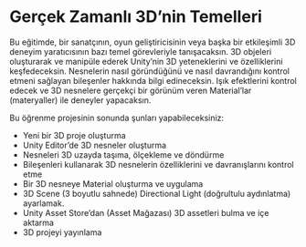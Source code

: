 # Gerçek Zamanlı 3D’nin Temelleri

Bu eğitimde, bir sanatçının, oyun geliştiricisinin veya başka bir etkileşimli 3D deneyim yaratıcısının bazı temel görevleriyle tanışacaksın. 3D objeleri oluşturarak ve manipüle ederek  Unity’nin 3D yeteneklerini ve özelliklerini keşfedeceksin. Nesnelerin nasıl göründüğünü ve nasıl davrandığını kontrol etmeni sağlayan bileşenler hakkında bilgi edineceksin. Işık efektlerini kontrol edecek ve 3D nesnelere gerçekçi bir görünüm veren Material’lar (materyaller) ile deneyler yapacaksın.

Bu öğrenme projesinin sonunda şunları yapabileceksiniz:

- Yeni bir 3D proje oluşturma
- Unity Editor’de 3D nesneler oluşturma
- Nesneleri 3D uzayda taşıma, ölçekleme ve döndürme
- Bileşenleri kullanarak 3D nesnelerin özelliklerini ve davranışlarını kontrol etme
- Bir 3D nesneye Material oluşturma ve uygulama
- 3D Scene (3 boyutlu sahnede) Directional Light (doğrultulu aydınlatma) ayarlamak.
- Unity Asset Store’dan (Asset Mağazası) 3D assetleri bulma ve içe aktarma
- 3D projeyi yayınlama
